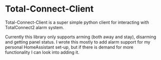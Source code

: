 # Total-Connect-Client
Total-Connect-Client is a super simple python client for interacting with TotalConnect2 alarm system.

Currently this library only supports arming (both away and stay), disarming and getting panel status. I wrote this mostly to add alarm support for my personal HomeAssistant set-up, but if there is demand for more functionality I can look into adding it.